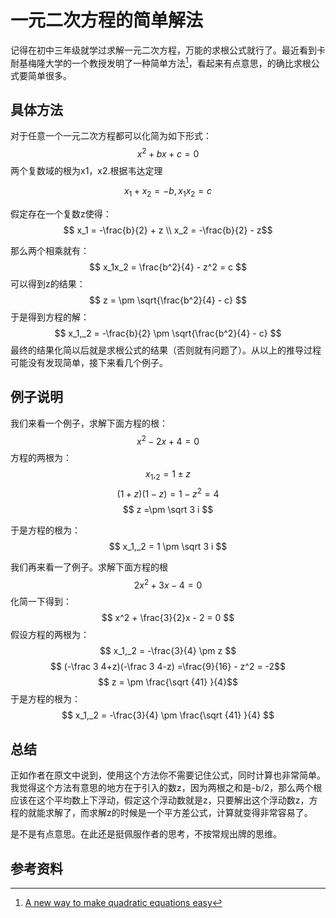 # 一元二次方程的简单解法

记得在初中三年级就学过求解一元二次方程，万能的求根公式就行了。最近看到卡耐基梅隆大学的一个教授发明了一种简单方法[^1]，看起来有点意思，的确比求根公式要简单很多。

## 具体方法
对于任意一个一元二次方程都可以化简为如下形式：
$$ x^2 +b x + c = 0 $$
两个复数域的根为x1，x2.根据韦达定理

$$ x_1 + x_2 = -b, x_1 x_2 = c $$

假定存在一个复数z使得：
$$ x_1 = -\frac{b}{2} + z \\ x_2 = -\frac{b}{2} - z$$

那么两个相乘就有：
$$ x_1x_2 = \frac{b^2}{4} - z^2 = c $$
可以得到z的结果：
$$ z = \pm \sqrt{\frac{b^2}{4} - c} $$
于是得到方程的解：
$$ x_1,_2 = -\frac{b}{2} \pm \sqrt{\frac{b^2}{4} - c}  $$
最终的结果化简以后就是求根公式的结果（否则就有问题了）。从以上的推导过程可能没有发现简单，接下来看几个例子。

## 例子说明
我们来看一个例子，求解下面方程的根：
$$ x^2 - 2x + 4 = 0 $$
方程的两根为：
$$ x_1,_2 = 1 \pm z $$
$$ (1+z)(1-z) = 1-z^2 = 4 $$
$$ z =\pm \sqrt 3 i $$

于是方程的根为：
$$ x_1,_2 = 1 \pm \sqrt 3 i  $$

我们再来看一了例子。求解下面方程的根
$$ 2x^2 + 3x - 4 = 0 $$
化简一下得到：
$$ x^2 + \frac{3}{2}x - 2 = 0 $$
假设方程的两根为：
$$ x_1,_2 = -\frac{3}{4} \pm z $$
$$ (-\frac 3 4+z)(-\frac 3 4-z) =\frac{9}{16} - z^2 = -2$$
$$ z = \pm \frac{\sqrt {41} }{4}$$
于是方程的根为：
$$ x_1,_2 = -\frac{3}{4} \pm  \frac{\sqrt {41} }{4} $$

## 总结
正如作者在原文中说到，使用这个方法你不需要记住公式，同时计算也非常简单。我觉得这个方法有意思的地方在于引入的数z，因为两根之和是-b/2，那么两个根应该在这个平均数上下浮动，假定这个浮动数就是z，只要解出这个浮动数z，方程的就能求解了，而求解z的时候是一个平方差公式，计算就变得非常容易了。

是不是有点意思。在此还是挺佩服作者的思考，不按常规出牌的思维。
## 参考资料
[^1]: [A new way to make quadratic equations easy](https://www.technologyreview.com/s/614775/a-new-way-to-make-quadratic-equations-easy/)


